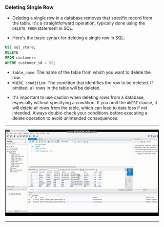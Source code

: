 ### Deleting Single Row

- Deleting a single row in a database removes that specific record from the table. It's a straightforward operation, typically done using the `DELETE FROM` statement in SQL.

- Here's the basic syntax for deleting a single row in SQL:

```sql
USE sql_store;
DELETE 
FROM customers
WHERE customer_id = 52;
```

* `table_name`: The name of the table from which you want to delete the row.
* `WHERE condition`: The condition that identifies the row to be deleted. If omitted, all rows in the table will be deleted.

- It's important to use caution when deleting rows from a database, especially without specifying a condition. If you omit the `WHERE` clause, it will delete all rows from the table, which can lead to data loss if not intended. Always double-check your conditions before executing a delete operation to avoid unintended consequences.
<hr>

<img src = './assets/delete-single.gif'>

<hr>
